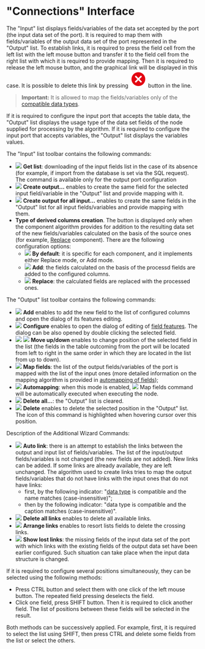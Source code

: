 # "Connections" Interface

The "Input" list displays fields/variables of the data set accepted by the port (the input data set of the port). It is required to map them with fields/variables of the output data set of the port represented in the "Output" list. To establish links, it is required to press the field cell from the left list with the left mouse button and transfer it to the field cell from the right list with which it is required to provide mapping. Then it is required to release the left mouse button, and the graphical link will be displayed in this case. It is possible to delete this link by pressing ![](../../images/icons/link-grid/remove-link_hover.svg) button in the line.

> **Important:** It is allowed to map the fields/variables only of the [compatible data types](../../data/compatibility.md).

If it is required to configure the input port that accepts the table data, the "Output" list displays the usage type of the data set fields of the node supplied for processing by the algorithm. If it is required to configure the input port that accepts variables, the "Output" list displays the variables values.

The "Input" list toolbar contains the following commands:

* ![](../../images/icons/toolbar-controls/get-column-list_default.svg) **Get list**: downloading of the input fields list in the case of its absence (for example, if import from the database is set via the SQL request). The command is available only for the output port configuration
* ![](../../images/icons/toolbar-controls/create-out-column_default.svg) **Create output...** enables to create the same field for the selected input field/variable in the "Output" list and provide mapping with it.
* ![](../../images/icons/toolbar-controls/create-out-columns_default.svg) **Create output for all input...** enables to create the same fields in the "Output" list for all input fields/variables and provide mapping with them.
* **Type of derived columns creation**. The button is displayed only when the component algorithm provides for addition to the resulting data set of the new fields/variables calculated on the basis of the source ones (for example, [Replace](../../processors/transformation/substitution/README.md) component). There are the following configuration options:
   * ![](../../images/icons/toolbar-controls/tune_default.svg) **By default**: it is specific for each component, and it implements either Replace mode, or Add mode.
   * ![](../../images/icons/toolbar-controls/plus_default.svg) **Add**: the fields calculated on the basis of the processd fields are added to the configured columns.
   * ![](../../images/icons/toolbar-controls/edit_default.svg) **Replace**: the calculated fields are replaced with the processed ones.

The "Output" list toolbar contains the following commands:

* ![](../../images/icons/toolbar-controls/plus_default.svg) **Add** enables to add the new field to the list of configured columns and open the dialog of its features editing.
* ![](../../images/icons/toolbar-controls/edit_default.svg) **Configure** enables to open the dialog of editing of [field features](../../processors/transformation/fields-parameters.md). The dialog can be also opened by double clicking the selected field.
* ![](../../images/icons/toolbar-controls/moveup_default.svg) ![](../../images/icons/toolbar-controls/movedown_default.svg) **Move up/down** enables to change position of the selected field in the list (the fields in the table outcoming from the port will be located from left to right in the same order in which they are located in the list from up to down).
* ![](../../images/icons/toolbar-controls/sync-columns_default.svg) **Map fields**: the list of the output fields/variables of the port is mapped with the list of the input ones (more detailed information on the mapping algorithm is provided in [automapping of fields](./field-synchronization.md));
* ![](../../images/icons/toolbar-controls/auto-sync-columns_default.svg) **Automapping**: when this mode is enabled, ![](../../images/icons/toolbar-controls/sync-columns_default.svg) Map fields command will be automatically executed when executing the node.
* ![](../../images/icons/toolbar-controls/delete-all_default.svg) **Delete all...**: the "Output" list is cleared.
* ![](../../images/icons/toolbar-controls/delete_default.svg) **Delete** enables to delete the selected position in the "Output" list. The icon of this command is highlighted when hovering cursor over this position.

Description of the Additional Wizard Commands:

* ![](../../images/icons/toolbar-controls/auto-connect_default.svg) **Auto link**: there is an attempt to establish the links between the output and input list of fields/variables. The list of the input/output fields/variables is not changed (the new fields are not added). New links can be added. If some links are already available, they are left unchanged. The algorithm used to create links tries to map the output fields/variables that do not have links with the input ones that do not have links:
   * first, by the following indicator: "[data type](../../data/compatibility.md) is compatible and the name matches (case-insensitive)";
   * then by the following indicator: "data type is compatible and the caption matches (case-insensitive)".
* ![](../../images/icons/toolbar-controls/remove-all-links_default.svg) **Delete all links** enables to delete all available links.
* ![](../../images/icons/toolbar-controls/order-links_default.svg) **Arrange links** enables to resort lists fields to delete the crossing links.
* ![](../../images/icons/toolbar-controls/help_default.svg) **Show lost links**: the missing fields of the input data set of the port with which links with the existing fields of the output data set have been earlier configured. Such situation can take place when the input data structure is changed.

If it is required to configure several positions simultaneously, they can be selected using the following methods:

* Press CTRL button and select them with one click of the left mouse button. The repeated field pressing deselects the field.
* Click one field, press SHIFT button. Then it is required to click another field. The list of positions between these fields will be selected in the result.

Both methods can be successively applied. For example, first, it is required to select the list using SHIFT, then press CTRL and delete some fields from the list or select the others.
